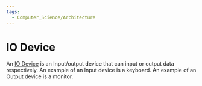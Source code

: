 ```yaml
---
tags:
  - Computer_Science/Architecture
---
```

# IO Device
An [IO Device](IO%20Device.md) is an Input/output device that can input or output data respectively.
An example of an Input device is a keyboard.
An example of an Output device is a monitor.